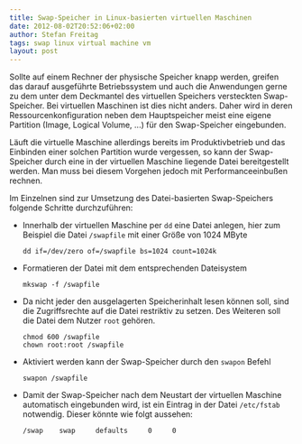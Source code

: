 ```yaml
---
title: Swap-Speicher in Linux-basierten virtuellen Maschinen
date: 2012-08-02T20:52:06+02:00
author: Stefan Freitag
tags: swap linux virtual machine vm
layout: post
---
```


Sollte auf einem Rechner der physische Speicher knapp werden, greifen das darauf
ausgeführte Betriebssystem und auch die Anwendungen gerne zu dem unter dem
Deckmantel des virtuellen Speichers versteckten Swap-Speicher. Bei virtuellen
Maschinen ist dies nicht anders. Daher wird in deren Ressourcenkonfiguration
neben dem Hauptspeicher meist eine eigene Partition (Image, Logical Volume, ...)
für den Swap-Speicher eingebunden.

Läuft die virtuelle Maschine allerdings bereits im Produktivbetrieb und das
Einbinden einer solchen Partition wurde vergessen, so kann der Swap-Speicher
durch eine in der virtuellen Maschine liegende Datei bereitgestellt werden.
Man muss bei diesem Vorgehen jedoch mit Performanceeinbußen rechnen.

Im Einzelnen sind zur Umsetzung des Datei-basierten Swap-Speichers folgende
Schritte durchzuführen:

- Innerhalb der virtuellen Maschine per `dd` eine Datei anlegen, hier zum Beispiel die Datei `/swapfile` mit einer Größe von 1024 MByte

  ```shell
  dd if=/dev/zero of=/swapfile bs=1024 count=1024k
  ```

- Formatieren der Datei mit dem entsprechenden Dateisystem

  ```shell
  mkswap -f /swapfile
  ```

- Da nicht jeder den ausgelagerten Speicherinhalt lesen können soll, sind die Zugriffsrechte auf die Datei restriktiv zu setzen. Des Weiteren soll die Datei dem Nutzer `root` gehören.

  ```shell
  chmod 600 /swapfile
  chown root:root /swapfile
  ```

- Aktiviert werden kann der Swap-Speicher durch den `swapon` Befehl

  ```shell
  swapon /swapfile
  ```

- Damit der Swap-Speicher nach dem Neustart der virtuellen Maschine automatisch eingebunden wird, ist ein Eintrag in der Datei `/etc/fstab` notwendig. Dieser könnte wie folgt aussehen:

  ```shell
  /swap    swap     defaults     0     0
  ```
